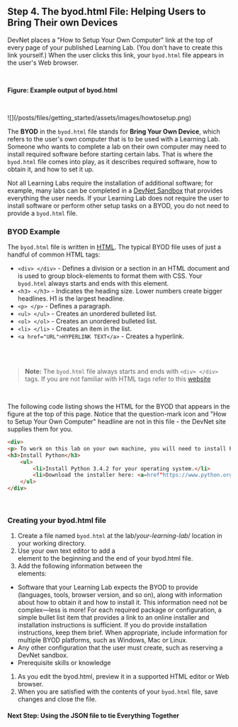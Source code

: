 ## Step 4. The byod.html File: Helping Users to Bring Their own Devices

DevNet places a "How to Setup Your Own Computer" link at the top of every page of your published Learning Lab. (You don't have to create this link yourself.)  When the user clicks this link, your `byod.html` file appears in the user's Web browser.
<p>&nbsp;</p>
<p><b>Figure: Example output of byod.html</b></p>
<p>&nbsp;</p>
![](/posts/files/getting_started/assets/images/howtosetup.png)


The __BYOD__ in the `byod.html` file stands for __Bring Your Own Device__, which refers to the user's own computer that is to be used with a Learning Lab. Someone who wants to complete a lab on their own computer may need to install required software before starting certain labs. That is where the `byod.html` file comes into play, as it describes required software, how to obtain it, and how to set it up.

Not all Learning Labs require the installation of additional software; for example, many labs can be completed in a  [DevNet Sandbox](https://developer.cisco.com/site/devnet/sandbox/) that provides everything the user needs. If your Learning Lab does not require the user to install software or perform other setup tasks on a BYOD, you do not need to provide a `byod.html` file.

### BYOD Example

The `byod.html` file is written in [HTML](http://www.w3schools.com/html/default.asp). The typical BYOD file uses of just a handful of common HTML tags:

  * `<div> </div>` - Defines a division or a section in an HTML document and is used to group block-elements to format them with CSS. Your `byod.html` always starts and ends with this element.
  * `<h3> </h3>` - Indicates the heading size. Lower numbers create bigger headlines. H1 is the largest headline.
  * `<p> </p>` - Defines a paragraph.
  * `<ul> </ul>` - Creates an unordered bulleted list.
  * `<ol> </ol>` - Creates an unordered bulleted list.
  * `<li> </li>` - Creates an item in the list.
  * `<a href="URL">HYPERLINK TEXT</a>` - Creates a hyperlink.
<br/>
<br/>

>**Note:** The `byod.html` file always starts and ends with `<div> </div>` tags. If you are not familiar with HTML tags refer to this [website](http://www.w3schools.com/tags/default.asp)
<br/>

The following code listing shows the HTML for the BYOD that appears in the figure at the top of this page. Notice that the question-mark icon and "How to Setup Your Own Computer" headline are not in this file - the DevNet site supplies them for you.

```html
<div>
<p> To work on this lab on your own machine, you will need to install Python.</p>
<h3>Install Python</h3>
	<ul>
		<li>Install Python 3.4.2 for your operating system.</li>
		<li>Download the installer here: <a=href"https://www.python.org/downloads/">https://www.python.org/downloads/</a></li>
	</ul>
</div>
```
<br/>

### Creating your byod.html file

1. Create a file named `byod.html` at the lab/_your-learning-lab_/ location in your working directory.  
1. Use your own text editor to add a <div></div> element to the beginning and the end of your byod.html file.
1. Add the following information between the <div></div> elements:

  * Software that your Learning Lab expects the BYOD to provide (languages, tools, browser version, and so on), along with information about how to obtain it and how to install it.
  This information need not be complex&mdash;less is more! For each required package or configuration, a simple bullet list item that provides a link to an online installer and installation instructions is sufficient. If you do provide installation instructions, keep them brief. When appropriate, include information for multiple BYOD platforms, such as Windows, Mac or Linux.
  * Any other configuration that the user must create, such as reserving a DevNet sandbox.
  * Prerequisite skills or knowledge
1. As you edit the byod.html, preview it in a supported HTML editor or Web browser.
1. When you are satisfied with the contents of your `byod.html` file, save changes and close the file.



#### Next Step: Using the JSON file to tie Everything Together
